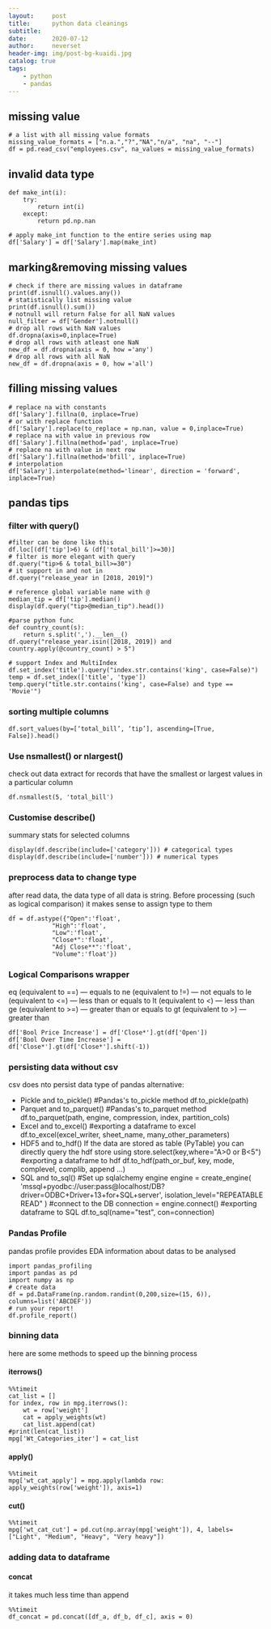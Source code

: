 ```yaml
---
layout:     post
title:      python data cleanings
subtitle:   
date:       2020-07-12
author:     neverset
header-img: img/post-bg-kuaidi.jpg
catalog: true
tags:
    - python
    - pandas
---
```



## missing value

    # a list with all missing value formats
    missing_value_formats = ["n.a.","?","NA","n/a", "na", "--"]
    df = pd.read_csv("employees.csv", na_values = missing_value_formats)   

## invalid data type

    def make_int(i):
        try:
            return int(i)
        except:
            return pd.np.nan

    # apply make_int function to the entire series using map
    df['Salary'] = df['Salary'].map(make_int)

## marking&removing missing values

    # check if there are missing values in dataframe
    print(df.isnull().values.any())
    # statistically list missing value
    print(df.isnull().sum())
    # notnull will return False for all NaN values
    null_filter = df['Gender'].notnull()
    # drop all rows with NaN values
    df.dropna(axis=0,inplace=True)
    # drop all rows with atleast one NaN
    new_df = df.dropna(axis = 0, how ='any')  
    # drop all rows with all NaN
    new_df = df.dropna(axis = 0, how ='all')

## filling missing values

    # replace na with constants
    df['Salary'].fillna(0, inplace=True)
    # or with replace function 
    df['Salary'].replace(to_replace = np.nan, value = 0,inplace=True)
    # replace na with value in previous row
    df['Salary'].fillna(method='pad', inplace=True)
    # replace na with value in next row
    df['Salary'].fillna(method='bfill', inplace=True)
    # interpolation
    df['Salary'].interpolate(method='linear', direction = 'forward', inplace=True)

## pandas tips
### filter with query()

    #filter can be done like this
    df.loc[(df['tip']>6) & (df['total_bill']>=30)]
    # filter is more elegant with query
    df.query("tip>6 & total_bill>=30")
    # it support in and not in
    df.query("release_year in [2018, 2019]")

    # reference global variable name with @
    median_tip = df['tip'].median()
    display(df.query("tip>@median_tip").head())

    #parse python func
    def country_count(s):
        return s.split(',').__len__()
    df.query("release_year.isin([2018, 2019]) and country.apply(@country_count) > 5")

    # support Index and MultiIndex
    df.set_index('title').query("index.str.contains('king', case=False)")
    temp = df.set_index(['title', 'type'])
    temp.query("title.str.contains('king', case=False) and type == 'Movie'")


### sorting multiple columns

    df.sort_values(by=[‘total_bill’, ‘tip’], ascending=[True, False]).head()

### Use nsmallest() or nlargest()
check out data extract for records that have the smallest or largest values in a particular column

    df.nsmallest(5, 'total_bill')

### Customise describe()
summary stats for selected columns

    display(df.describe(include=['category'])) # categorical types
    display(df.describe(include=['number'])) # numerical types

### preprocess data to change type
after read data, the data type of all data is string. Before processing (such as logical comparison) it makes sense to assign type to them

    df = df.astype({"Open":'float',
                "High":'float',
                "Low":'float',
                "Close*":'float',
                "Adj Close**":'float',
                "Volume":'float'})

### Logical Comparisons wrapper
eq (equivalent to ==) — equals to
ne (equivalent to !=) — not equals to
le (equivalent to <=) — less than or equals to
lt (equivalent to <) — less than
ge (equivalent to >=) — greater than or equals to
gt (equivalent to >) — greater than

    df['Bool Price Increase'] = df['Close*'].gt(df['Open'])
    df['Bool Over Time Increase'] = df['Close*'].gt(df['Close*'].shift(-1))

### persisting data without csv
csv does nto persist data type of pandas
alternative:
* Pickle and to_pickle()
    #Pandas's to_pickle method
    df.to_pickle(path)  
* Parquet and to_parquet()
    #Pandas's to_parquet method
    df.to_parquet(path, engine, compression, index, partition_cols)
* Excel and to_excel()
    #exporting a dataframe to excel
    df.to_excel(excel_writer, sheet_name, many_other_parameters)
* HDF5 and to_hdf()
If the data are stored as table (PyTable) you can directly query the hdf store using store.select(key,where="A>0 or B<5")
    #exporting a dataframe to hdf
    df.to_hdf(path_or_buf, key, mode, complevel, complib, append ...)
* SQL and to_sql()
    #Set up sqlalchemy engine
    engine = create_engine(
        'mssql+pyodbc://user:pass@localhost/DB?driver=ODBC+Driver+13+for+SQL+server',
        isolation_level="REPEATABLE READ"
    )
    #connect to the DB
    connection = engine.connect()
    #exporting dataframe to SQL
    df.to_sql(name="test", con=connection)

### Pandas Profile
pandas profile provides EDA information about datas to be analysed

    import pandas_profiling
    import pandas as pd
    import numpy as np
    # create data 
    df = pd.DataFrame(np.random.randint(0,200,size=(15, 6)), columns=list('ABCDEF'))
    # run your report!
    df.profile_report()

### binning data
here are some methods to speed up the binning process
#### iterrows()

    %%timeit
    cat_list = []
    for index, row in mpg.iterrows():
        wt = row['weight']    
        cat = apply_weights(wt)
        cat_list.append(cat)
    #print(len(cat_list))
    mpg['Wt_Categories_iter'] = cat_list

#### apply()

    %%timeit
    mpg['wt_cat_apply'] = mpg.apply(lambda row: apply_weights(row['weight']), axis=1)

#### cut()

    %%timeit
    mpg['wt_cat_cut'] = pd.cut(np.array(mpg['weight']), 4, labels=["Light", "Medium", "Heavy", "Very heavy"])

### adding data to dataframe

#### concat
it takes much less time than append

    %%timeit
    df_concat = pd.concat([df_a, df_b, df_c], axis = 0)